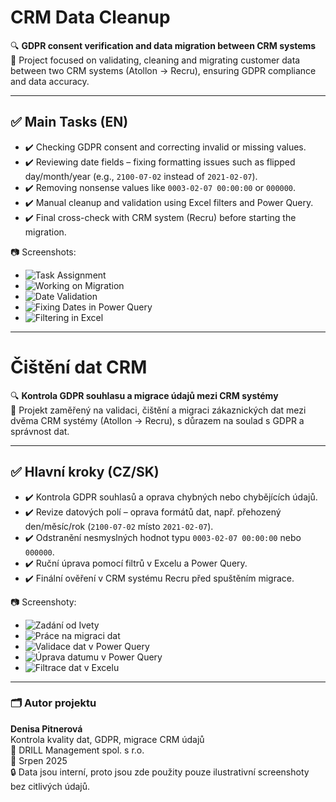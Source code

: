 # CRM Data Cleanup

🔍 **GDPR consent verification and data migration between CRM systems**  
📁 Project focused on validating, cleaning and migrating customer data between two CRM systems (Atollon → Recru), ensuring GDPR compliance and data accuracy.

---

## ✅ Main Tasks (EN)

- ✔️ Checking GDPR consent and correcting invalid or missing values.
- ✔️ Reviewing date fields – fixing formatting issues such as flipped day/month/year (e.g., `2100-07-02` instead of `2021-02-07`).
- ✔️ Removing nonsense values like `0003-02-07 00:00:00` or `000000`.
- ✔️ Manual cleanup and validation using Excel filters and Power Query.
- ✔️ Final cross-check with CRM system (Recru) before starting the migration.

📷 Screenshots:

- ![Task Assignment](zadanie_od_Ivety.jpg)
- ![Working on Migration](pracuji_na_migraci_dat.jpg)
- ![Date Validation](validuji_dátumy_power_query.jpg)
- ![Fixing Dates in Power Query](power_query_uprava_datumov.jpg)
- ![Filtering in Excel](kontrola_pres_filtre.jpg)

---

# Čištění dat CRM

🔍 **Kontrola GDPR souhlasu a migrace údajů mezi CRM systémy**  
📁 Projekt zaměřený na validaci, čištění a migraci zákaznických dat mezi dvěma CRM systémy (Atollon → Recru), s důrazem na soulad s GDPR a správnost dat.

---

## ✅ Hlavní kroky (CZ/SK)

- ✔️ Kontrola GDPR souhlasů a oprava chybných nebo chybějících údajů.
- ✔️ Revize datových polí – oprava formátů dat, např. přehozený den/měsíc/rok (`2100-07-02` místo `2021-02-07`).
- ✔️ Odstranění nesmyslných hodnot typu `0003-02-07 00:00:00` nebo `000000`.
- ✔️ Ruční úprava pomocí filtrů v Excelu a Power Query.
- ✔️ Finální ověření v CRM systému Recru před spuštěním migrace.

📷 Screenshoty:

- ![Zadání od Ivety](zadanie_od_Ivety.jpg)
- ![Práce na migraci dat](pracuji_na_migraci_dat.jpg)
- ![Validace dat v Power Query](validuji_dátumy_power_query.jpg)
- ![Úprava datumu v Power Query](power_query_uprava_datumov.jpg)
- ![Filtrace dat v Excelu](kontrola_pres_filtre.jpg)

---

### 🗂️ Autor projektu

**Denisa Pitnerová**  
Kontrola kvality dat, GDPR, migrace CRM údajů  
📍 DRILL Management spol. s r.o.  
📅 Srpen 2025  
🔒 Data jsou interní, proto jsou zde použity pouze ilustrativní screenshoty bez citlivých údajů.
